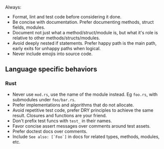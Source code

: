 
Always:

- Format, lint and test code before considering it done.
- Be concise with documentation. Prefer documenting methods, struct fields, modules.
- Document not just what a method/struct/module is, but what it's role is relative to other methods/structs/modules.
- Avoid deeply nested if statements. Prefer happy path is the main path, early exits for unhappy paths when logical.
- Never include emojis into source code.

## Language specific behaviors

### Rust

- Never use `mod.rs`, use the name of the module instead. Eg `foo.rs`, with submodules under `foo/bar.rs`.
- Prefer implementations and algorithms that do not allocate.
- Avoid repetitive test code, prefer DRY principles to achieve the same result. Closures and functions are your friend.
- Don't prefix test funcs with `test_` in their names.
- Favor concise assert messages over comments around test assets.
- Prefer doctest docs over comments.
- Include ``See also: [`Foo`]`` in docs for related types, methods, modules, etc.

